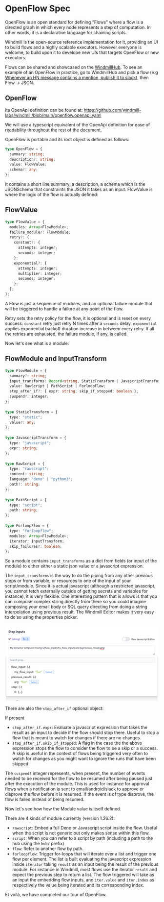 # OpenFlow Spec

OpenFlow is an open standard for defining "Flows" where a flow is a directed
graph in which every node represents a step of computation. In other words, it
is a declarative language for chaining scripts.

Windmill is the open-source reference implementation for it, providing an UI to
build flows and a highly scalable executors. However everyone is welcome, to
build upon it to develope new UIs that targets OpenFlow or new executors.

Flows can be shared and showcased on the
[WindmillHub](https://hub.windmill.dev). To see an example of an OpenFlow in
practice, go to WindmillHub and pick a flow (e.g
[Whenever an HN message contains a mention, publish it to slack](https://hub.windmill.dev/flows/13/whenever-an-hn-message-contains-a-mention%2C-publish-it-to-slack)),
then Flow -> JSON.

## OpenFlow

Its OpenApi definition can be found at:
https://github.com/windmill-labs/windmill/blob/main/openflow.openapi.yaml

We will use a typescript equivalent of the OpenApi definition for ease of
readability throughout the rest of the document.

OpenFlow is portable and its root object is defined as follows:

```typescript
type OpenFlow = {
  summary: string;
  description?: string;
  value: FlowValue;
  schema?: any;
};
```

It contains a short line summary, a description, a schema which is the
JSONSchema that constraints the JSON it takes as an input. FlowValue is where
the logic of the flow is actually defined:

## FlowValue

```typescript
type FlowValue = {
  modules: Array<FlowModule>;
  failure_module?: FlowModule;
  retry?: {
    constant?: {
      attempts: integer;
      seconds: integer;
    };
    exponential?: {
      attempts: integer;
      multiplier: integer;
      seconds: integer;
    };
  };
};
```

A Flow is just a sequence of modules, and an optional failure module that will
be triggered to handle a failure at any point of the flow.

Retry sets the retry policy for the flow, it is optional and is reset on every
success. `constant` retry just retry N times after a `seconds` delay.
`exponential` applies exponential backoff duration increase in between every
retry. If all the retries are exhausted, the failure module, if any, is called.

Now let's see what is a module:

## FlowModule and InputTransform

```typescript
type FlowModule = {
  summary?: string;
  input_transforms: Record<string, StaticTransform | JavascriptTransform>;
  value: RawScript | PathScript | ForloopFlow;
  stop_after_if?: { expr: string; skip_if_stopped: boolean };
  suspend?: integer;
};

type StaticTransform = {
  type: "static";
  value?: any;
};

type JavascriptTransform = {
  type: "javascript";
  expr: string;
};

type RawScript = {
  type: "rawscript";
  content: string;
  language: "deno" | "python3";
  path?: string;
};

type PathScript = {
  type: "script";
  path: string;
};

type ForloopFlow = {
  type: "forloopflow";
  modules: Array<FlowModule>;
  iterator: InputTransform;
  skip_failures?: boolean;
};
```

So a module contains `input_transforms` as a dict from fields (or input of the
module) to either either a static json value or a javascript expression.

The `input_transforms` is the way to do the piping from any other previous steps
or from variable, or resources to one of the input of your script/module. Since
it is actual javascript (although a restricted javascript, you cannot fetch
externally outside of getting secrets and variables for instance), it is very
flexible. One interesting pattern that is allows is that you can compose complex
string directly from there so you could imagine composing your email body or SQL
query directing from doing a string interpolation using previous result. The
Windmill Editor makes it very easy to do so using the properties picker.

![Prop picker](./assets/prop_picker.png)

There are also the `stop_after_if` optional object:

If present

- `stop_after_if.expr`: Evaluate a javascript expression that takes the result
  as an input to decide if the flow should stop there. Useful to stop a flow
  that is meant to watch for changes if there are no changes.
- `stop_after_if.skip_if_stopped`: A flag in the case the the above expression
  stops the flow to consider the flow to be a skip or a success. A skip is
  useful in the context of flows being triggered very often to watch for changes
  as you might want to ignore the runs that have been skipped.

The `suspend?` integer represents, when present, the number of events needed to
be received for the flow to be resumed after being paused just after the
execution of the module. This is used for instance for approval flows when a
notification is sent to email/android/slack to approve or disprove the flow
before it is resumed. If the event is of type disprove, the flow is failed
instead of being resumed.

Now let's see how how the Module value is itself defined.

There are 4 kinds of module currently (version 1.26.2):

- `rawscript`: Embed a full Deno or Javascript script inside the flow. Useful
  when the script is not generic but only makes sense within this flow.
- `script`: When you can refer to a script by path (including a path to the hub
  using the `hub/` prefix)
- `flow`: Refer to another flow by path.
- `forloopflow`: Trigger for-loops that will iterate over a list and trigger one
  flow per element. The list is built evaluating the javascript expression
  inside `iterator` taking `result` as an input being the result of the previous
  module. For instance in Windmill, most flows use the iterator `result` and
  expect the previous step to return a list. The flow triggered will take as an
  input the embedding flow inputs, and `iter.value` and `iter.index` as
  respectively the value being iterated and its corresponding index.

Et voilà, we have completed our tour of OpenFlow.
